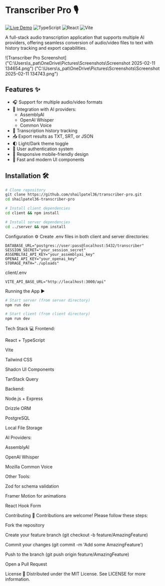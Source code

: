 
# Transcriber Pro 🎙️

[![Live Demo](https://img.shields.io/badge/Live%20Demo-Available-success)](https://transcribe-pro.replit.app/)
![TypeScript](https://img.shields.io/badge/TypeScript-3178C6?logo=typescript&logoColor=white)
![React](https://img.shields.io/badge/React-61DAFB?logo=react&logoColor=black)
![Vite](https://img.shields.io/badge/Vite-646CFF?logo=vite&logoColor=white)

A full-stack audio transcription application that supports multiple AI providers, offering seamless conversion of audio/video files to text with history tracking and export capabilities.

![Transcriber Pro Screenshot]("C:\Users\s_pat\OneDrive\Pictures\Screenshots\Screenshot 2025-02-11 134654.png")
("C:\Users\s_pat\OneDrive\Pictures\Screenshots\Screenshot 2025-02-11 134743.png")


## Features ✨

- 🎧 Support for multiple audio/video formats
- 🤖 Integration with AI providers:
  - AssemblyAI
  - OpenAI Whisper
  - Common Voice
- 📜 Transcription history tracking
- 📤 Export results as TXT, SRT, or JSON
- 🌓 Light/Dark theme toggle
- 🔐 User authentication system
- 📱 Responsive mobile-friendly design
- 🚀 Fast and modern UI components

## Installation 🛠️

```bash
# Clone repository
git clone https://github.com/shailpatel36/transcriber-pro.git
cd shailpatel36-transcriber-pro

# Install client dependencies
cd client && npm install

# Install server dependencies
cd ../server && npm install
```

Configuration ⚙️
Create .env files in both client and server directories:

```server/.env
DATABASE_URL="postgres://user:pass@localhost:5432/transcriber"
SESSION_SECRET="your_session_secret"
ASSEMBLYAI_API_KEY="your_assemblyai_key"
OPENAI_API_KEY="your_openai_key"
STORAGE_PATH="./uploads"
```

client/.env
```env
VITE_API_BASE_URL="http://localhost:3000/api"
```

Running the App ▶️

```bash
# Start server (from server directory)
npm run dev

# Start client (from client directory)
npm run dev
```

Tech Stack 💻
Frontend:

React + TypeScript

Vite

Tailwind CSS

Shadcn UI Components

TanStack Query

Backend:

Node.js + Express

Drizzle ORM

PostgreSQL

Local File Storage

AI Providers:

AssemblyAI

OpenAI Whisper

Mozilla Common Voice

Other Tools:

Zod for schema validation

Framer Motion for animations

React Hook Form

Contributing 🤝
Contributions are welcome! Please follow these steps:

Fork the repository

Create your feature branch (git checkout -b feature/AmazingFeature)

Commit your changes (git commit -m 'Add some AmazingFeature')

Push to the branch (git push origin feature/AmazingFeature)

Open a Pull Request

License 📄
Distributed under the MIT License. See LICENSE for more information.
